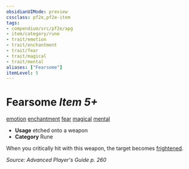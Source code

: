 ```yaml
---
obsidianUIMode: preview
cssclass: pf2e,pf2e-item
tags:
- compendium/src/pf2e/apg
- item/category/rune
- trait/emotion
- trait/enchantment
- trait/fear
- trait/magical
- trait/mental
aliases: ["Fearsome"]
itemLevel: 5
---
```

# Fearsome *Item 5+*  
[emotion](../../../rules/traits/emotion.md)  [enchantment](../../../rules/traits/enchantment.md)  [fear](../../../rules/traits/fear.md)  [magical](../../../rules/traits/magical.md)  [mental](../../../rules/traits/mental.md)  

- **Usage** etched onto a weapon
- **Category** Rune

When you critically hit with this weapon, the target becomes [frightened](../../../rules/conditions.md#Frightened).

*Source: Advanced Player's Guide p. 260*
